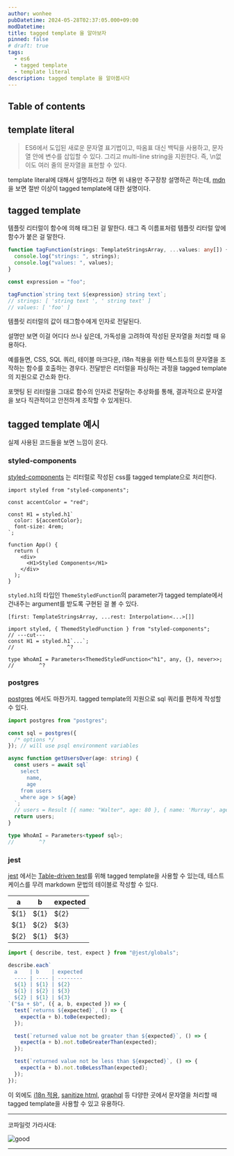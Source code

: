 ```yaml
---
author: wonhee
pubDatetime: 2024-05-28T02:37:05.000+09:00
modDatetime:
title: tagged template 을 알아보자
pinned: false
# draft: true
tags:
  - es6
  - tagged template
  - template literal
description: tagged template 을 알아봅시다
---
```


## Table of contents

## template literal

> ES6에서 도입된 새로운 문자열 표기법이고, 따옴표 대신 백틱을 사용하고, 문자열 안에 변수를 삽입할 수 있다. 그리고 multi-line string을 지원한다. 즉, \n없이도 여러 줄의 문자열을 표현할 수 있다.

template literal에 대해서 설명하라고 하면 위 내용만 주구장창 설명하곤 하는데, [mdn](https://developer.mozilla.org/en-US/docs/Web/JavaScript/Reference/Template_literals)을 보면 절반 이상이 tagged template에 대한 설명이다.

## tagged template

템플릿 리터럴이 함수에 의해 태그된 걸 말한다.
태그 즉 이름표처럼 템플릿 리터럴 앞에 함수가 붙은 걸 말한다.

```ts twoslash
function tagFunction(strings: TemplateStringsArray, ...values: any[]) {
  console.log("strings: ", strings);
  console.log("values: ", values);
}

const expression = "foo";

tagFunction`string text ${expression} string text`;
// strings: [ 'string text ', ' string text' ]
// values: [ 'foo' ]
```

템플릿 리터럴의 값이 태그함수에게 인자로 전달된다.

설명만 보면 이걸 어디다 쓰나 싶은데, 가독성을 고려하여 작성된 문자열을 처리할 때 유용하다.

예를들면, CSS, SQL 쿼리, 테이블 마크다운, i18n 적용을 위한 텍스트등의 문자열을 조작하는 함수를 호출하는 경우다. 전달받은 리터럴을 파싱하는 과정을 tagged template의 지원으로 간소화 한다.

포맷팅 된 리터럴을 그대로 함수의 인자로 전달하는 추상화를 통해, 결과적으로 문자열을 보다 직관적이고 안전하게 조작할 수 있게된다.

## tagged template 예시

실제 사용된 코드들을 보면 느낌이 온다.

### styled-components

[styled-components](https://styled-components.com/) 는 리터럴로 작성된 css를 tagged template으로 처리한다.

```tsx twoslash {5-8}
import styled from "styled-components";

const accentColor = "red";

const H1 = styled.h1`
  color: ${accentColor};
  font-size: 4rem;
`;

function App() {
  return (
    <div>
      <H1>Styled Components</H1>
    </div>
  );
}
```

`styled.h1`의 타입인 `ThemeStyledFunction`의 parameter가 tagged template에서 건내주는 argument를 받도록 구현된 걸 볼 수 있다.

`[first: TemplateStringsArray, ...rest: Interpolation<...>[]]`

<!-- prettier-ignore-start -->
```tsx twoslash {1, 3}
import styled, { ThemedStyledFunction } from "styled-components";
// ---cut---
const H1 = styled.h1`...`;
//                 ^?

type WhoAmI = Parameters<ThemedStyledFunction<"h1", any, {}, never>>;
//        ^?
```
<!-- prettier-ignore-end -->

### postgres

[postgres](https://github.com/porsager/postgres/tree/master) 에서도 마찬가지.
tagged template의 지원으로 sql 쿼리를 편하게 작성할 수 있다.

```ts twoslash {8-14, 19}
import postgres from "postgres";

const sql = postgres({
  /* options */
}); // will use psql environment variables

async function getUsersOver(age: string) {
  const users = await sql`
    select
      name,
      age
    from users
    where age > ${age}
  `;
  // users = Result [{ name: "Walter", age: 80 }, { name: 'Murray', age: 68 }, ...]
  return users;
}

type WhoAmI = Parameters<typeof sql>;
//        ^?
```

### jest

[jest](https://jestjs.io/) 에서는 [Table-driven test](https://go.dev/wiki/TableDrivenTests)를 위해 tagged template을 사용할 수 있는데,
테스트 케이스를 무려 markdown 문법의 테이블로 작성할 수 있다.

| a    | b    | expected |
| ---- | ---- | -------- |
| ${1} | ${1} | ${2}     |
| ${1} | ${2} | ${3}     |
| ${2} | ${1} | ${3}     |

```ts twoslash {3-9}
import { describe, test, expect } from "@jest/globals";

describe.each`
  a    | b    | expected
  ---- | ---- | --------
  ${1} | ${1} | ${2}
  ${1} | ${2} | ${3}
  ${2} | ${1} | ${3}
`("$a + $b", ({ a, b, expected }) => {
  test(`returns ${expected}`, () => {
    expect(a + b).toBe(expected);
  });

  test(`returned value not be greater than ${expected}`, () => {
    expect(a + b).not.toBeGreaterThan(expected);
  });

  test(`returned value not be less than ${expected}`, () => {
    expect(a + b).not.toBeLessThan(expected);
  });
});
```

이 외에도 [i18n 적용](https://www.angular.kr/api/localize/init/$localize), [sanitize html](https://wesbos.com/sanitize-html-es6-template-strings), [graphql](https://github.com/apollographql/graphql-tag) 등 다양한 곳에서 문자열을 처리할 때 tagged template을 사용할 수 있고 유용하다.

---

코파일럿 가라사대:

![good](@assets/images/good.png)

---
